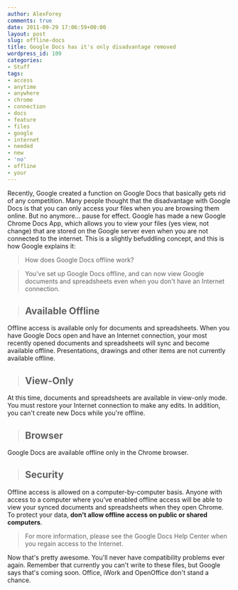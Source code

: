 ```yaml
---
author: AlexForey
comments: true
date: 2011-09-29 17:06:59+00:00
layout: post
slug: offline-docs
title: Google Docs has it's only disadvantage removed
wordpress_id: 109
categories:
- Stuff
tags:
- access
- anytime
- anywhere
- chrome
- connection
- docs
- feature
- files
- google
- internet
- needed
- new
- 'no'
- offline
- your
---
```


Recently, Google created a function on Google Docs that basically gets rid of any competition. Many people thought that the disadvantage with Google Docs is that you can only access your files when you are browsing them online. But no anymore... pause for effect. Google has made a new Google Chrome Docs App, which allows you to view your files (yes view, not change) that are stored on the Google server even when you are not connected to the internet. This is a slightly befuddling concept, and this is how Google explains it:


> 

> 
> How does Google Docs offline work?
> 
> 

> 
> You've set up Google Docs offline, and can now view Google documents and spreadsheets even when you don't have an Internet connection.
> 
> 

> 
> 

> 
> ## Available Offline
> 
> 
Offline access is available only for documents and spreadsheets. When you have Google Docs open and have an Internet connection, your most recently opened documents and spreadsheets will sync and become available offline. Presentations, drawings and other items are not currently available offline.
> 
> 

> 
> 

> 
> ## View-Only
> 
> 
At this time, documents and spreadsheets are available in view-only mode. You must restore your Internet connection to make any edits. In addition, you can't create new Docs while you're offline.
> 
> 

> 
> 

> 
> ## Browser
> 
> 
Google Docs are available offline only in the Chrome browser.
> 
> 

> 
> 

> 
> ## Security
> 
> 
Offline access is allowed on a computer-by-computer basis. Anyone with access to a computer where you’ve enabled offline access will be able to view your synced documents and spreadsheets when they open Chrome. To protect your data, **don't allow offline access on public or shared computers**.
> 
> 

> 
> For more information, please see the Google Docs Help Center when you regain access to the Internet.


Now that's pretty awesome. You'll never have compatibility problems ever again. Remember that currently you can't write to these files, but Google says that's coming soon. Office, iWork and OpenOffice don't stand a chance.
